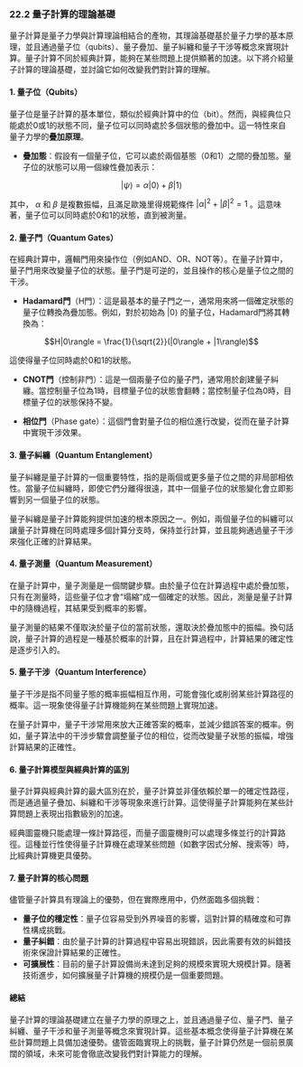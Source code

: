 ### **22.2 量子計算的理論基礎**

量子計算是量子力學與計算理論相結合的產物，其理論基礎基於量子力學的基本原理，並且通過量子位（qubits）、量子疊加、量子糾纏和量子干涉等概念來實現計算。量子計算不同於經典計算，能夠在某些問題上提供顯著的加速。以下將介紹量子計算的理論基礎，並討論它如何改變我們對計算的理解。

#### **1. 量子位（Qubits）**

量子位是量子計算的基本單位，類似於經典計算中的位（bit）。然而，與經典位只能處於0或1的狀態不同，量子位可以同時處於多個狀態的疊加中。這一特性來自量子力學的**疊加原理**。

- **疊加態**：假設有一個量子位，它可以處於兩個基態（0和1）之間的疊加態。量子位的狀態可以用一個線性疊加表示：
  
  
```math
|\psi\rangle = \alpha|0\rangle + \beta|1\rangle
```

  
  其中， $`\alpha`$  和  $`\beta`$  是複數振幅，且滿足歐幾里得規範條件  $`|\alpha|^2 + |\beta|^2 = 1`$ 。這意味著，量子位可以同時處於0和1的狀態，直到被測量。

#### **2. 量子門（Quantum Gates）**

在經典計算中，邏輯門用來操作位（例如AND、OR、NOT等）。在量子計算中，量子門用來改變量子位的狀態。量子門是可逆的，並且操作的核心是量子位之間的干涉。

- **Hadamard門**（H門）：這是最基本的量子門之一，通常用來將一個確定狀態的量子位轉換為疊加態。例如，對於初始為  $`|0\rangle`$  的量子位，Hadamard門將其轉換為：
  
  
```math
H|0\rangle = \frac{1}{\sqrt{2}}(|0\rangle + |1\rangle)
```

  
  這使得量子位同時處於0和1的狀態。

- **CNOT門**（控制非門）：這是一個兩量子位的量子門，通常用於創建量子糾纏。當控制量子位為1時，目標量子位的狀態會翻轉；當控制量子位為0時，目標量子位的狀態保持不變。

- **相位門**（Phase gate）：這個門會對量子位的相位進行改變，從而在量子計算中實現干涉效果。

#### **3. 量子糾纏（Quantum Entanglement）**

量子糾纏是量子計算的一個重要特性，指的是兩個或更多量子位之間的非局部相依性。當量子位糾纏時，即使它們分離得很遠，其中一個量子位的狀態變化會立即影響到另一個量子位的狀態。

量子糾纏是量子計算能夠提供加速的根本原因之一。例如，兩個量子位的糾纏可以讓量子計算機在同時處理多個計算分支時，保持並行計算，並且能夠通過量子干涉來強化正確的計算結果。

#### **4. 量子測量（Quantum Measurement）**

在量子計算中，量子測量是一個關鍵步驟。由於量子位在計算過程中處於疊加態，只有在測量時，這些量子位才會“塌縮”成一個確定的狀態。因此，測量是量子計算中的隨機過程，其結果受到概率的影響。

量子測量的結果不僅取決於量子位的當前狀態，還取決於疊加態中的振幅。換句話說，量子計算的過程是一種基於概率的計算，且在計算過程中，計算結果的確定性是逐步引入的。

#### **5. 量子干涉（Quantum Interference）**

量子干涉是指不同量子態的概率振幅相互作用，可能會強化或削弱某些計算路徑的概率。這一現象使得量子計算機能夠在某些問題上實現加速。

在量子計算中，量子干涉常用來放大正確答案的概率，並減少錯誤答案的概率。例如，量子算法中的干涉步驟會調整量子位的相位，從而改變量子狀態的振幅，增強計算結果的正確性。

#### **6. 量子計算模型與經典計算的區別**

量子計算與經典計算的最大區別在於，量子計算並非僅依賴於單一的確定性路徑，而是通過量子疊加、糾纏和干涉等現象來進行計算。這使得量子計算能夠在某些計算問題上表現出指數級別的加速。

經典圖靈機只能處理一條計算路徑，而量子圖靈機則可以處理多條並行的計算路徑。這種並行性使得量子計算機在處理某些問題（如數字因式分解、搜索等）時，比經典計算機更具優勢。

#### **7. 量子計算的核心問題**

儘管量子計算具有理論上的優勢，但在實際應用中，仍然面臨多個挑戰：

- **量子位的穩定性**：量子位容易受到外界噪音的影響，這對計算的精確度和可靠性構成挑戰。
- **量子糾錯**：由於量子計算的計算過程中容易出現錯誤，因此需要有效的糾錯技術來保證計算結果的正確性。
- **可擴展性**：目前的量子計算設備尚未達到足夠的規模來實現大規模計算。隨著技術進步，如何擴展量子計算機的規模仍是一個重要問題。

#### **總結**

量子計算的理論基礎建立在量子力學的原理之上，並且通過量子位、量子門、量子糾纏、量子干涉和量子測量等概念來實現計算。這些基本概念使得量子計算機在某些計算問題上具備加速優勢。儘管面臨實現上的挑戰，量子計算仍然是一個前景廣闊的領域，未來可能會徹底改變我們對計算能力的理解。